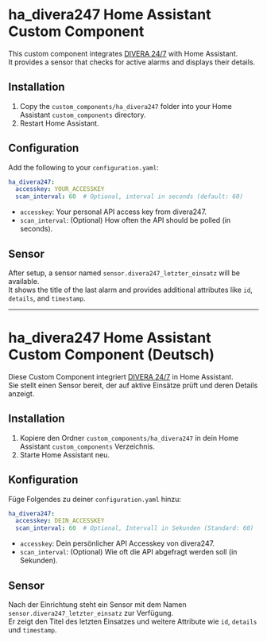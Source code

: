 # ha_divera247 Home Assistant Custom Component

This custom component integrates [DIVERA 24/7](https://www.divera247.com/) with Home Assistant.  
It provides a sensor that checks for active alarms and displays their details.

## Installation

1. Copy the `custom_components/ha_divera247` folder into your Home Assistant `custom_components` directory.
2. Restart Home Assistant.

## Configuration

Add the following to your `configuration.yaml`:

```yaml
ha_divera247:
  accesskey: YOUR_ACCESSKEY
  scan_interval: 60  # Optional, interval in seconds (default: 60)
```

- `accesskey`: Your personal API access key from divera247.
- `scan_interval`: (Optional) How often the API should be polled (in seconds).

## Sensor

After setup, a sensor named `sensor.divera247_letzter_einsatz` will be available.  
It shows the title of the last alarm and provides additional attributes like `id`, `details`, and `timestamp`.

---

# ha_divera247 Home Assistant Custom Component (Deutsch)

Diese Custom Component integriert [DIVERA 24/7](https://www.divera247.com/) in Home Assistant.  
Sie stellt einen Sensor bereit, der auf aktive Einsätze prüft und deren Details anzeigt.

## Installation

1. Kopiere den Ordner `custom_components/ha_divera247` in dein Home Assistant `custom_components` Verzeichnis.
2. Starte Home Assistant neu.

## Konfiguration

Füge Folgendes zu deiner `configuration.yaml` hinzu:

```yaml
ha_divera247:
  accesskey: DEIN_ACCESSKEY
  scan_interval: 60  # Optional, Intervall in Sekunden (Standard: 60)
```

- `accesskey`: Dein persönlicher API Accesskey von divera247.
- `scan_interval`: (Optional) Wie oft die API abgefragt werden soll (in Sekunden).

## Sensor

Nach der Einrichtung steht ein Sensor mit dem Namen `sensor.divera247_letzter_einsatz` zur Verfügung.  
Er zeigt den Titel des letzten Einsatzes und weitere Attribute wie `id`, `details` und `timestamp`.